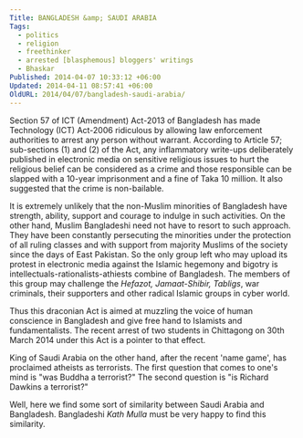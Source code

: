 ```yaml
---
Title: BANGLADESH &amp; SAUDI ARABIA
Tags:
  - politics
  - religion
  - freethinker
  - arrested [blasphemous] bloggers' writings
  - Bhaskar
Published: 2014-04-07 10:33:12 +06:00
Updated: 2014-04-11 08:57:41 +06:00
OldURL: 2014/04/07/bangladesh-saudi-arabia/
---
```


Section 57 of ICT (Amendment) Act-2013 of Bangladesh has made Technology (ICT) Act-2006 ridiculous by allowing law enforcement authorities to arrest any person without warrant. According to Article 57; sub-sections (1) and (2) of the Act, any inflammatory write-ups deliberately published in electronic media on sensitive religious issues to hurt the religious belief can be considered as a crime and those responsible can be slapped with a 10-year imprisonment and a fine of Taka 10 million. It also suggested that the crime is non-bailable.

It is extremely unlikely that the non-Muslim minorities of Bangladesh have strength, ability, support and courage to indulge in such activities. On the other hand, Muslim Bangladeshi need not have to resort to such approach. They have been constantly persecuting the minorities under the protection of all ruling classes and with support from majority Muslims of the society since the days of East Pakistan. So the only group left who may upload its protest in electronic media against the Islamic hegemony and bigotry is intellectuals-rationalists-athiests combine of Bangladesh. The members of this group may challenge the <em>Hefazot, Jamaat-Shibir, Tabligs</em>, war criminals, their supporters and other radical Islamic groups in cyber world.

Thus this draconian Act is aimed at muzzling the voice of human conscience in Bangladesh and give free hand to Islamists and fundamentalists. The recent arrest of two students in Chittagong on 30th March 2014 under this Act is a pointer to that effect.

King of Saudi Arabia on the other hand, after the recent 'name game', has proclaimed atheists as terrorists. The first question that comes to one's mind is "was Buddha a terrorist?" The second question is "is Richard Dawkins a terrorist?"

Well, here we find some sort of similarity between Saudi Arabia and Bangladesh. Bangladeshi <em>Kath Mulla</em> must be very happy to find this similarity.

